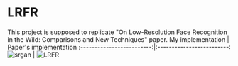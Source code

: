 # LRFR
This project is supposed to replicate "On Low-Resolution Face Recognition in the Wild: Comparisons and New Techniques" paper.
My implementation             |  Paper's implementation
:-------------------------:|:-------------------------:
![srgan](https://...Dark.png)  |  ![LRFR](https://...Ocean.png)
